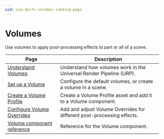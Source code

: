 ```yaml
---
uid: urp-docfx-volumes-landing-page
---
```

# Volumes

Use volumes to apply post-processing effects to part or all of a scene.

| Page | Description |
| - | - |
| [Understand Volumes](Volumes.md) | Understand how volumes work in the Universal Render Pipeline (URP). |
| [Set up a Volume](set-up-a-volume.md) | Configure the default volumes, or create a volume in a scene. |
| [Create a Volume Profile](Volume-Profile.md) | Create a Volume Profile asset and add it to a Volume component. |
| [Configure Volume Overrides](VolumeOverrides.md) | Add and adjust Volume Overrides for different post-processing effects. |
| [Volume component reference](volume-component-reference.md) | Reference for the Volume component. |
